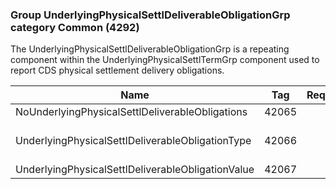 ### Group UnderlyingPhysicalSettlDeliverableObligationGrp category Common (4292)

The UnderlyingPhysicalSettlDeliverableObligationGrp is a repeating component within the UnderlyingPhysicalSettlTermGrp component used to report CDS physical settlement delivery obligations.

| Name                                              | Tag   | Req'd | Documentation                                                           |
|---------------------------------------------------|-------|----------|-------------------------------------------------------------------------|
| NoUnderlyingPhysicalSettlDeliverableObligations   | 42065 |       |                                                                         |
| UnderlyingPhysicalSettlDeliverableObligationType  | 42066 |       | Required if NoUnderlyingPhysicalSettlDeliverableObligations(42065) > 0. |
| UnderlyingPhysicalSettlDeliverableObligationValue | 42067 |       |                                                                         |

